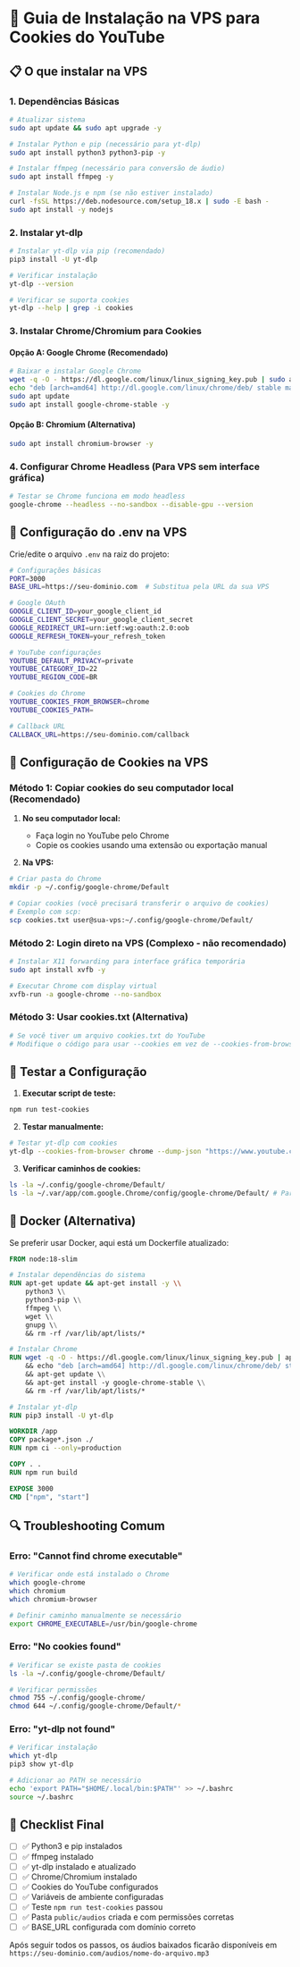 # 🚀 Guia de Instalação na VPS para Cookies do YouTube

## 📋 O que instalar na VPS

### 1. **Dependências Básicas**
```bash
# Atualizar sistema
sudo apt update && sudo apt upgrade -y

# Instalar Python e pip (necessário para yt-dlp)
sudo apt install python3 python3-pip -y

# Instalar ffmpeg (necessário para conversão de áudio)
sudo apt install ffmpeg -y

# Instalar Node.js e npm (se não estiver instalado)
curl -fsSL https://deb.nodesource.com/setup_18.x | sudo -E bash -
sudo apt install -y nodejs
```

### 2. **Instalar yt-dlp**
```bash
# Instalar yt-dlp via pip (recomendado)
pip3 install -U yt-dlp

# Verificar instalação
yt-dlp --version

# Verificar se suporta cookies
yt-dlp --help | grep -i cookies
```

### 3. **Instalar Chrome/Chromium para Cookies**

#### Opção A: Google Chrome (Recomendado)
```bash
# Baixar e instalar Google Chrome
wget -q -O - https://dl.google.com/linux/linux_signing_key.pub | sudo apt-key add -
echo "deb [arch=amd64] http://dl.google.com/linux/chrome/deb/ stable main" | sudo tee /etc/apt/sources.list.d/google-chrome.list
sudo apt update
sudo apt install google-chrome-stable -y
```

#### Opção B: Chromium (Alternativa)
```bash
sudo apt install chromium-browser -y
```

### 4. **Configurar Chrome Headless (Para VPS sem interface gráfica)**
```bash
# Testar se Chrome funciona em modo headless
google-chrome --headless --no-sandbox --disable-gpu --version
```

## 🔧 Configuração do .env na VPS

Crie/edite o arquivo `.env` na raiz do projeto:

```bash
# Configurações básicas
PORT=3000
BASE_URL=https://seu-dominio.com  # Substitua pela URL da sua VPS

# Google OAuth
GOOGLE_CLIENT_ID=your_google_client_id
GOOGLE_CLIENT_SECRET=your_google_client_secret
GOOGLE_REDIRECT_URI=urn:ietf:wg:oauth:2.0:oob
GOOGLE_REFRESH_TOKEN=your_refresh_token

# YouTube configurações
YOUTUBE_DEFAULT_PRIVACY=private
YOUTUBE_CATEGORY_ID=22
YOUTUBE_REGION_CODE=BR

# Cookies do Chrome
YOUTUBE_COOKIES_FROM_BROWSER=chrome
YOUTUBE_COOKIES_PATH=

# Callback URL
CALLBACK_URL=https://seu-dominio.com/callback
```

## 🍪 Configuração de Cookies na VPS

### Método 1: Copiar cookies do seu computador local (Recomendado)

1. **No seu computador local:**
   - Faça login no YouTube pelo Chrome
   - Copie os cookies usando uma extensão ou exportação manual

2. **Na VPS:**
```bash
# Criar pasta do Chrome
mkdir -p ~/.config/google-chrome/Default

# Copiar cookies (você precisará transferir o arquivo de cookies)
# Exemplo com scp:
scp cookies.txt user@sua-vps:~/.config/google-chrome/Default/
```

### Método 2: Login direto na VPS (Complexo - não recomendado)

```bash
# Instalar X11 forwarding para interface gráfica temporária
sudo apt install xvfb -y

# Executar Chrome com display virtual
xvfb-run -a google-chrome --no-sandbox
```

### Método 3: Usar cookies.txt (Alternativa)

```bash
# Se você tiver um arquivo cookies.txt do YouTube
# Modifique o código para usar --cookies em vez de --cookies-from-browser
```

## 🧪 Testar a Configuração

1. **Executar script de teste:**
```bash
npm run test-cookies
```

2. **Testar manualmente:**
```bash
# Testar yt-dlp com cookies
yt-dlp --cookies-from-browser chrome --dump-json "https://www.youtube.com/watch?v=dQw4w9WgXcQ"
```

3. **Verificar caminhos de cookies:**
```bash
ls -la ~/.config/google-chrome/Default/
ls -la ~/.var/app/com.google.Chrome/config/google-chrome/Default/ # Para Flatpak
```

## 🐳 Docker (Alternativa)

Se preferir usar Docker, aqui está um Dockerfile atualizado:

```dockerfile
FROM node:18-slim

# Instalar dependências do sistema
RUN apt-get update && apt-get install -y \\
    python3 \\
    python3-pip \\
    ffmpeg \\
    wget \\
    gnupg \\
    && rm -rf /var/lib/apt/lists/*

# Instalar Chrome
RUN wget -q -O - https://dl.google.com/linux/linux_signing_key.pub | apt-key add - \\
    && echo "deb [arch=amd64] http://dl.google.com/linux/chrome/deb/ stable main" > /etc/apt/sources.list.d/google-chrome.list \\
    && apt-get update \\
    && apt-get install -y google-chrome-stable \\
    && rm -rf /var/lib/apt/lists/*

# Instalar yt-dlp
RUN pip3 install -U yt-dlp

WORKDIR /app
COPY package*.json ./
RUN npm ci --only=production

COPY . .
RUN npm run build

EXPOSE 3000
CMD ["npm", "start"]
```

## 🔍 Troubleshooting Comum

### Erro: "Cannot find chrome executable"
```bash
# Verificar onde está instalado o Chrome
which google-chrome
which chromium
which chromium-browser

# Definir caminho manualmente se necessário
export CHROME_EXECUTABLE=/usr/bin/google-chrome
```

### Erro: "No cookies found"
```bash
# Verificar se existe pasta de cookies
ls -la ~/.config/google-chrome/Default/

# Verificar permissões
chmod 755 ~/.config/google-chrome/
chmod 644 ~/.config/google-chrome/Default/*
```

### Erro: "yt-dlp not found"
```bash
# Verificar instalação
which yt-dlp
pip3 show yt-dlp

# Adicionar ao PATH se necessário
echo 'export PATH="$HOME/.local/bin:$PATH"' >> ~/.bashrc
source ~/.bashrc
```

## 📝 Checklist Final

- [ ] ✅ Python3 e pip instalados
- [ ] ✅ ffmpeg instalado
- [ ] ✅ yt-dlp instalado e atualizado
- [ ] ✅ Chrome/Chromium instalado
- [ ] ✅ Cookies do YouTube configurados
- [ ] ✅ Variáveis de ambiente configuradas
- [ ] ✅ Teste `npm run test-cookies` passou
- [ ] ✅ Pasta `public/audios` criada e com permissões corretas
- [ ] ✅ BASE_URL configurada com domínio correto

Após seguir todos os passos, os áudios baixados ficarão disponíveis em `https://seu-dominio.com/audios/nome-do-arquivo.mp3`